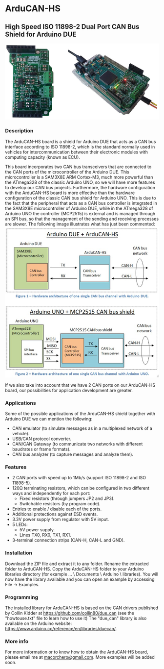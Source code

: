 # ArduCAN-HS
## High Speed ISO 11898-2 Dual Port CAN Bus Shield for Arduino DUE
![alt text](/Docs/img/ArduCAN-HS.jpg)

### Description
The ArduCAN-HS board is a shield for Arduino DUE that acts as a CAN bus interface according to ISO 11898-2, which is the standard normally used in vehicles for intercommunication between their electronic modules with computing capacity (known as ECU).

This board incorporates two CAN bus transceivers that are connected to the CAN ports of the microcontroller of the Arduino DUE. This microcontroller is a SAM3X8E ARM Cortex-M3, much more powerful than the ATmega328 of the classic Arduino UNO, so we will have more features to develop our CAN bus projects. Furthermore, the hardware configuration with the ArduCAN-HS board is more effective than the hardware configuration of the classic CAN bus shield for Arduino UNO. This is due to the fact that the peripheral that acts as a CAN bus controller is integrated in the SAM3X8E microcontroller of Arduino DUE, while in the ATmega328 of Arduino UNO the controller (MCP2515) is external and is managed through an SPI bus, so that the management of the sending and receiving processes are slower. The following image illustrates what has just been commented:
![alt text](/Docs/img/DUE_vs_UNO.jpg)

If we also take into account that we have 2 CAN ports on our ArduCAN-HS board, our possibilities for application development are greater.

### Applications
Some of the possible applications of the ArduCAN-HS shield together with Arduino DUE we can mention the following:
* CAN emulator (to simulate messages as in a multiplexed network of a vehicle).
* USB/CAN protocol converter.
* CAN/CAN Gateway (to communicate two networks with different baudrates or frame formats).
* CAN bus analyzer (to capture messages and analyze them).

### Features
* 2 CAN ports with speed up to 1Mb/s (support ISO 11898-2 and ISO 11898-5).
* 120Ω terminating resistors, which can be configured in two different ways and independently for each port:
  - Fixed resistors (through jumpers JP2 and JP3).
  - Switchable resistors (by program code).
* Entries to enable / disable each of the ports.
* Additional protections against ESD events.
* 3.3V power supply from regulator with 5V input.
* 5 LEDs:
  - 5V power supply.
  - Lines TX0, RX0, TX1, RX1.
* 3-terminal connection strips (CAN-H, CAN-L and GND).

### Installation
Download the ZIP file and extract it to any folder. Rename the extracted folder to ArduCAN-HS. Copy the ArduCAN-HS folder to your Arduino libraries directory (for example ... \ Documents \ Arduino \ libraries). You will now have the library available and you can open an example by accessing File -> Examples.

### Programming
The installed library for ArduCAN-HS is based on the CAN drivers published by Collin Kidder at https://github.com/collin80/due_can (see the "howtouse.txt" file to learn how to use it) The "due_can" library is also available on the Arduino website: https://www.arduino.cc/reference/en/libraries/duecan/.

### More info
For more information or to know how to obtain the ArduCAN-HS board, please email me at macorchero@gmail.com.
More examples will be added soon.
